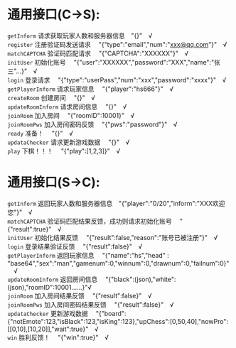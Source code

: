 # 通用接口(C->S):
`getInform` 请求获取玩家人数和服务器信息&ensp;&ensp;"{}"&ensp;&ensp;√
<br>`register` 注册验证码发送请求 &ensp;&ensp;"{"type":"email","num":"xxx@qq.com"}"&ensp;&ensp;√
<br>`matchCAPTCHA` 验证码匹配请求 &ensp;&ensp;"{"CAPTCHA":"XXXXXX"}"&ensp;&ensp;√
<br>`initUser` 初始化账号 &ensp;&ensp;"{"user":"XXXXXX","password":"XXX","name":"张三"...}"&ensp;&ensp;√
<br>`login` 登录请求 &ensp;&ensp;"{"type":"userPass","num":"xxx","password":"xxxx"}"&ensp;&ensp;√
<br>`getPlayerInform` 请求玩家信息 &ensp;&ensp;"{"player":"hs666"}"&ensp;&ensp;√
<br>`createRoom` 创建房间 &ensp;&ensp;"{}"&ensp;&ensp;√
<br>`updateRoomInform` 请求房间信息 &ensp;&ensp;"{}"&ensp;&ensp;√
<br>`joinRoom` 加入房间 &ensp;&ensp;"{"roomID":10001}"&ensp;&ensp;√
<br>`joinRoomPws` 加入房间密码反馈 &ensp;&ensp;"{"pws":"password"}"&ensp;&ensp;√
<br>`ready` 准备！ &ensp;&ensp;"{}"&ensp;&ensp;√
<br>`updataChecker` 请求更新游戏数据 &ensp;&ensp;"{}"&ensp;&ensp;√
<br>`play` 下棋！！！ &ensp;&ensp;"{"play":[1,2,3]}"&ensp;&ensp;√



# 通用接口(S->C):
`getInform` 返回玩家人数和服务器信息&ensp;&ensp;"{"player":"0/20","inform":"XXX欢迎您"}"&ensp;&ensp;√
<br>`matchCAPTCHA` 验证码匹配结果反馈，成功则请求初始化账号 &ensp;&ensp;"{"result":true}"&ensp;&ensp;√
<br>`initUser` 初始化结果反馈 &ensp;&ensp;"{"result":false,"reason":"账号已被注册"}"&ensp;&ensp;√
<br>`login` 登录结果验证反馈 &ensp;&ensp;"{"result":false}"&ensp;&ensp;√
<br>`getPlayerInform` 返回玩家信息 &ensp;&ensp;"{"name":"hs","head" : "base64","sex":"man","gamenum":0,"winnum":0,"drawnum":0,"failnum":0}"&ensp;&ensp;√
<br>`updateRoomInform` 返回房间信息 &ensp;&ensp;"{"black":(json),"white":(json),"roomID":10001......}"√
<br>`joinRoom` 加入房间结果反馈 &ensp;&ensp;"{"result":false}"&ensp;&ensp;√
<br>`joinRoomPws` 加入房间密码结果反馈 &ensp;&ensp;"{"result":false}"&ensp;&ensp;√
<br>`updataChecker` 更新游戏数据 &ensp;&ensp;"{"board":{"notEmote":123,"isBlack":123,"isKing":123},"upChess":[0,50,40],"nowPro":[[0,10],[10,20]],"wait":true}"&ensp;&ensp;√
<br>`win` 胜利反馈！ &ensp;&ensp;"{"win":true}"&ensp;&ensp;√
